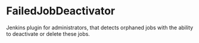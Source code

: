 # FailedJobDeactivator
Jenkins plugin for administrators, that detects orphaned jobs with the ability to deactivate or delete these jobs.
